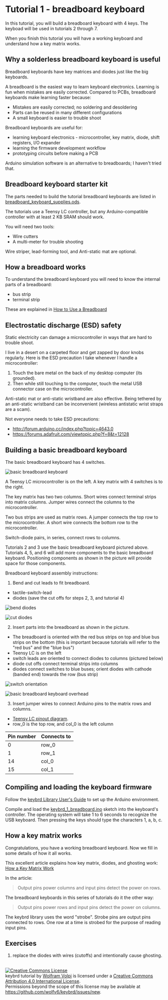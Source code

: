 Tutorial 1 - breadboard keyboard
================================
In this tutorial, you will build a breadboard keyboard with 4 keys.
The keyboad will be used in tutorials 2 through 7.

When you finish this tutorial you will have a working keyboard and understand how a key matrix works.

Why a solderless breadboard keyboard is useful
----------------------------------------------
Breadboard keyboards have key matrices and diodes just like the big keyboards.

A breadboard is the easiest way to learn keyboard electronics.
Learning is fun when mistakes are easily corrected.
Compared to PCBs, breadboard keyboards make learning faster because:
* Mistakes are easily corrected; no soldering and desoldering
* Parts can be reused in many different configurations
* A small keyboard is easier to trouble shoot

Breadboard keyboards are useful for:
* learning keyboard electronics - microcontroller, key matrix, diode, shift registers, I/O expander
* learning the firmware development workflow
* prototyping circuits before making a PCB

Arduino simulation software is an alternative to breadboards; I haven't tried that.

Breadboard keyboard starter kit
-------------------------------
The parts needed to build the tutorial breadboard keyboards are listed in [breadboard_keyboard_supplies.ods](breadboard_keyboard_supplies.ods).

The tutorials use a Teensy LC controller, but any Arduino-compatible controller with at least 2 KB SRAM should work.

You will need two tools:
* Wire cutters
* A multi-meter for trouble shooting

Wire striper, lead-forming tool, and Anti-static mat are optional.

How a breadboard works
----------------------
To understand the breadboard keyboard you will need to know the internal parts of a breadboard:
* bus strip
* terminal strip

These are explained in [How to Use a Breadboard](https://learn.sparkfun.com/tutorials/how-to-use-a-breadboard)

Electrostatic discharge (ESD) safety
------------------------------------
Static electricity can damage a microcontroller in ways that are hard to trouble shoot.

I live in a desert on a carpeted floor and get zapped by door knobs regularly.
Here is the ESD precaution I take whenever I handle a microcontroller:

1. Touch the bare metal on the back of my desktop computer (its grounded).
2. Then while still touching to the computer, touch the metal USB connector case on the microcontroller.

Anti-static mat or anti-static wristband are also effective.
Being tethered by an anti-static wristband can be inconvenient (wireless antistatic wrist straps are a scam).

Not everyone needs to take ESD precautions:
* http://forum.arduino.cc/index.php?topic=4643.0
* https://forums.adafruit.com/viewtopic.php?f=8&t=12128

Building a basic breadboard keyboard
------------------------------------
The basic breadboard keyboard has 4 switches.

![basic breadboard keyboard](keybrd_1_breadboard/breadboard_keyboard_2x2.JPG "basic breadboard keyboard")

A Teensy LC microcontroller is on the left.
A key matrix with 4 switches is to the right.

The key matrix has two two columns.
Short wires connect terminal strips into matrix columns.
Jumper wires connect the columns to the microcontroller.

Two bus strips are used as matrix rows.
A jumper connects the top row to the microcontroller.
A short wire connects the bottom row to the microcontroller.

Switch-diode pairs, in series, connect rows to columns.

Tutorials 2 and 3 use the basic breadboard keyboard pictured above.
Tutorials 4, 5, and 6 will add more components to the basic breadboard keyboard.
Positioning components as shown in the picture will provide space for those components.

Breadboard keyboard assembly instructions:

1. Bend and cut leads to fit breadboard.
  * tactile-switch-lead
  * diodes (save the cut offs for steps 2, 3, and tutorial 4)

 ![bend diodes](keybrd_1_breadboard/diodes_bend_en_masse.JPG "bend diodes")

 ![cut diodes](keybrd_1_breadboard/diodes_cut.JPG "cut diodes")

2. Insert parts into the breadboard as shown in the picture.
  * The breadboard is oriented with the red bus strips on top and blue bus strips on the bottom
   (this is important because tutorials will refer to the "red bus" and the "blue bus")
  * Teensy LC is on the left
  * switch leads are oriented to connect diodes to columns (pictured below)
  * diode cut offs connect terminal strips into columns
  * diodes connect switches to blue buses; orient diodes with cathode (banded end) towards the row (bus strip)

 ![switch orientation](keybrd_1_breadboard/switch_orientation.JPG "switch orientation")

 ![basic breadboard keyboard overhead](keybrd_1_breadboard/breadboard_keyboard_2x2_overhead.JPG "basic breadboard keyboard overhead")

3. Insert jumper wires to connect Arduino pins to the matrix rows and columns.
  * [Teensy LC pinout diagram](https://www.pjrc.com/teensy/card6a_rev2.png).
  * row_0 is the top row, and col_0 is the left column

| Pin number | Connects to |
|------------|-------------|
|  0         | row_0       |
|  1         | row_1       |
| 14         | col_0       |
| 15         | col_1       |

Compiling and loading the keyboard firmware
-------------------------------------------
Follow the [keybrd Library User's Guide](../doc/keybrd_library_user_guide.md) to set up the Arduino environment.

Compile and load the [keybrd_1_breadboard.ino](/tutorials/keybrd_1_breadboard/keybrd_1_breadboard.ino) sketch into the keyboard's controller.
The operating system will take 1 to 6 seconds to recognize the USB keyboard.
Then pressing the keys should type the characters 1, a, b, c.

How a key matrix works
----------------------
Congratulations, you have a working breadboard keyboard.
Now we fill in some details of how it all works.

This excellent article explains how key matrix, diodes, and ghosting work:
[How a Key Matrix Work](http://pcbheaven.com/wikipages/How_Key_Matrices_Works/)

In the article:

> Output pins power columns and input pins detect the power on rows.

The breadboard keyboards in this series of tutorials do it the other way:

> Output pins power rows and input pins detect the power on columns.

The keybrd library uses the word "strobe".
Strobe pins are output pins connected to rows.
One row at a time is strobed for the purpose of reading input pins.

Exercises
---------
1) replace the diodes with wires (cutoffs) and intentionally cause ghosting.

<br>
<a rel="license" href="https://creativecommons.org/licenses/by/4.0/"><img alt="Creative Commons License" style="border-width:0" src="https://licensebuttons.net/l/by/4.0/88x31.png" /></a><br /><span xmlns:dct="http://purl.org/dc/terms/" property="dct:title">keybrd tutorial</span> by <a xmlns:cc="https://creativecommons.org/ns" href="https://github.com/wolfv6/keybrd" property="cc:attributionName" rel="cc:attributionURL">Wolfram Volpi</a> is licensed under a <a rel="license" href="https://creativecommons.org/licenses/by/4.0/">Creative Commons Attribution 4.0 International License</a>.<br />Permissions beyond the scope of this license may be available at <a xmlns:cc="https://creativecommons.org/ns" href="https://github.com/wolfv6/keybrd/issues/new" rel="cc:morePermissions">https://github.com/wolfv6/keybrd/issues/new</a>.
